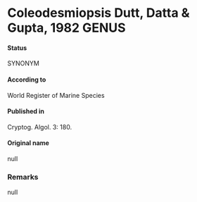 # Coleodesmiopsis Dutt, Datta & Gupta, 1982 GENUS

#### Status
SYNONYM

#### According to
World Register of Marine Species

#### Published in
Cryptog. Algol. 3: 180.

#### Original name
null

### Remarks
null